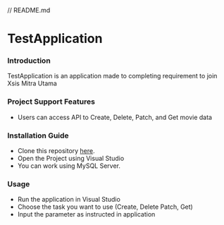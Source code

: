 // README.md
# TestApplication
### Introduction
TestApplication is an application made to completing requirement to join Xsis Mitra Utama

### Project Support Features
* Users can access API to Create, Delete, Patch, and Get movie data


### Installation Guide
* Clone this repository [here](https://github.com/Eda-c/TestApplication.git).
* Open the Project using Visual Studio
* You can work using MySQL Server.

### Usage
* Run the application in Visual Studio 
* Choose the task you want to use (Create, Delete Patch, Get) 
* Input the parameter as instructed in application